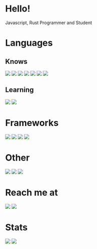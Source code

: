 # Hello!

Javascript, Rust Programmer and Student
# Languages
## Knows
[![](https://img.shields.io/badge/node.js%20-%2343853D.svg?&style=for-the-badge&logo=node.js&logoColor=white)](https://nodejs.org)
[![](https://img.shields.io/badge/javascript%20-%23323330.svg?&style=for-the-badge&logo=javascript&logoColor=%23F7DF1E)](https://www.javascript.com/)
[![](https://img.shields.io/badge/html5%20-%23E34F26.svg?style=for-the-badge&logo=html5&logoColor=white)](https://www.w3schools.com)
[![](https://img.shields.io/badge/css3%20-%231572B6.svg?style=for-the-badge&logo=css3&logoColor=white)](https://www.w3schools.com)
[![](https://img.shields.io/badge/MongoDB-%234ea94b.svg?&style=for-the-badge&logo=mongodb&logoColor=white)](https://www.mongodb.org)
[![](https://img.shields.io/badge/rust-%23000000.svg?&style=for-the-badge&logo=rust&logoColor=white)](https://rust-lang.org)
[![](https://img.shields.io/badge/redis-%23DD0031.svg?&style=for-the-badge&logo=redis&logoColor=white)](https://redis.io/)
## Learning
[![](https://img.shields.io/badge/python%20-%2314354C.svg?&style=for-the-badge&logo=python&logoColor=white)](https://python.org)
[![](https://img.shields.io/badge/Kotlin-0095D5?&style=for-the-badge&logo=kotlin&logoColor=white)](https://kotlinlang.org/)


# Frameworks
[![](https://img.shields.io/badge/Svelte%20-%23000000.svg?&style=for-the-badge&logo=svelte)](https://svelte.dev/)
[![](https://img.shields.io/badge/express.js%20-%23404d59.svg?&style=for-the-badge)](https://expressjs.com/)
[![](https://img.shields.io/badge/react%20-%2320232a.svg?&style=for-the-badge&logo=react&logoColor=%2361DAFB)](https://reactjs.org/)
[![](https://img.shields.io/badge/jquery%20-%230769AD.svg?&style=for-the-badge&logo=jquery&logoColor=white)](https://jquery.com/)

# Other
[![](https://img.shields.io/badge/blender%20-%23F5792A.svg?&style=for-the-badge&logo=blender&logoColor=white)](https://blender.org)
[![](https://img.shields.io/badge/discord%2Ejs-%232B61B3?style=for-the-badge)](https://discord.js.org)
[![](https://img.shields.io/badge/three%2Ejs-%23292E36?style=for-the-badge&logo=three%2Ejs&logoColor=white)](https://threejs.org)

# Reach me at
[![](https://img.shields.io/badge/Reddit%20-%23FF4500.svg?&style=for-the-badge&logo=Reddit&logoColor=white)](https://reddit.com/u/jytesh)
[![](https://img.shields.io/badge/-Stack%20overflow-FE7A16?style=for-the-badge&logo=stack-overflow&logoColor=white)](https://stackoverflow.com/users/12231980/jytesh)

# Stats
	
  <img src="https://github-readme-stats.vercel.app/api?username=Jytesh&include_all_commits=true&show_icons=true&hide_border=true&hide_title=true&count_private=true&theme=gotham" />
  <img src="https://github-readme-stats.vercel.app/api/top-langs/?username=Jytesh&theme=gotham&exclude_repo=PUBobot-ki,uWebSockets.js&hide_border=true" />
